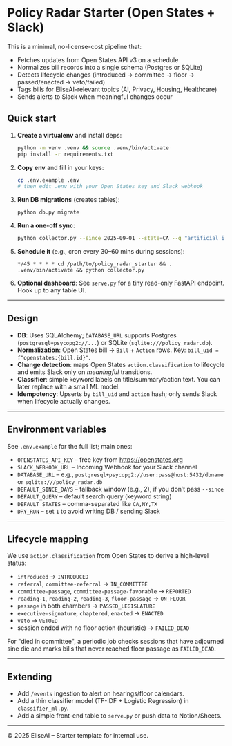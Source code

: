 # Policy Radar Starter (Open States + Slack)

This is a minimal, no-license-cost pipeline that:
- Fetches updates from Open States API v3 on a schedule
- Normalizes bill records into a single schema (Postgres or SQLite)
- Detects lifecycle changes (introduced → committee → floor → passed/enacted → veto/failed)
- Tags bills for EliseAI-relevant topics (AI, Privacy, Housing, Healthcare)
- Sends alerts to Slack when meaningful changes occur

## Quick start

1. **Create a virtualenv** and install deps:
   ```bash
   python -m venv .venv && source .venv/bin/activate
   pip install -r requirements.txt
   ```

2. **Copy env** and fill in your keys:
   ```bash
   cp .env.example .env
   # then edit .env with your Open States key and Slack webhook
   ```

3. **Run DB migrations** (creates tables):
   ```bash
   python db.py migrate
   ```

4. **Run a one-off sync**:
   ```bash
   python collector.py --since 2025-09-01 --state=CA --q "artificial intelligence OR generative"
   ```

5. **Schedule it** (e.g., cron every 30–60 mins during sessions):
   ```cron
   */45 * * * * cd /path/to/policy_radar_starter && . .venv/bin/activate && python collector.py
   ```

6. **Optional dashboard**: See `serve.py` for a tiny read-only FastAPI endpoint. Hook up to any table UI.

---

## Design

- **DB**: Uses SQLAlchemy; `DATABASE_URL` supports Postgres (`postgresql+psycopg2://...`) or SQLite (`sqlite:///policy_radar.db`).
- **Normalization**: Open States bill → `Bill` + `Action` rows. Key: `bill_uid = f"openstates:{bill.id}"`.
- **Change detection**: maps Open States `action.classification` to lifecycle and emits Slack only on *meaningful* transitions.
- **Classifier**: simple keyword labels on title/summary/action text. You can later replace with a small ML model.
- **Idempotency**: Upserts by `bill_uid` and `action` hash; only sends Slack when lifecycle actually changes.

---

## Environment variables

See `.env.example` for the full list; main ones:

- `OPENSTATES_API_KEY` – free key from https://openstates.org
- `SLACK_WEBHOOK_URL` – Incoming Webhook for your Slack channel
- `DATABASE_URL` – e.g., `postgresql+psycopg2://user:pass@host:5432/dbname` or `sqlite:///policy_radar.db`
- `DEFAULT_SINCE_DAYS` – fallback window (e.g., 2), if you don’t pass `--since`
- `DEFAULT_QUERY` – default search query (keyword string)
- `DEFAULT_STATES` – comma-separated like `CA,NY,TX`
- `DRY_RUN` – set `1` to avoid writing DB / sending Slack

---

## Lifecycle mapping

We use `action.classification` from Open States to derive a high-level status:
- `introduced` → `INTRODUCED`
- `referral`, `committee-referral` → `IN_COMMITTEE`
- `committee-passage`, `committee-passage-favorable` → `REPORTED`
- `reading-1`, `reading-2`, `reading-3`, `floor-passage` → `ON_FLOOR`
- `passage` in both chambers → `PASSED_LEGISLATURE`
- `executive-signature`, `chaptered`, `enacted` → `ENACTED`
- `veto` → `VETOED`
- session ended with no floor action (heuristic) → `FAILED_DEAD`

For "died in committee", a periodic job checks sessions that have adjourned sine die and marks bills that never reached floor passage as `FAILED_DEAD`.

---

## Extending

- Add `/events` ingestion to alert on hearings/floor calendars.
- Add a thin classifier model (TF-IDF + Logistic Regression) in `classifier_ml.py`.
- Add a simple front-end table to `serve.py` or push data to Notion/Sheets.

---

© 2025 EliseAI – Starter template for internal use.
